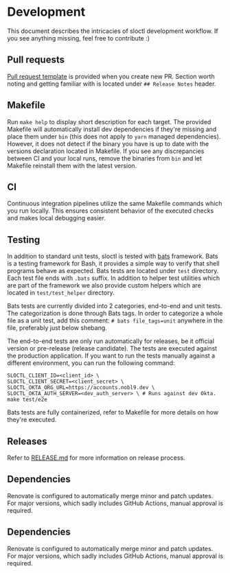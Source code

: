 # Development

This document describes the intricacies of sloctl development workflow.
If you see anything missing, feel free to contribute :)

## Pull requests

[Pull request template](.github/pull_request_template.md)
is provided when you create new PR.
Section worth noting and getting familiar with is located under
`## Release Notes` header.

## Makefile

Run `make help` to display short description for each target.
The provided Makefile will automatically install dev dependencies if they're
missing and place them under `bin`
(this does not apply to `yarn` managed dependencies).
However, it does not detect if the binary you have is up to date with the
versions declaration located in Makefile.
If you see any discrepancies between CI and your local runs, remove the
binaries from `bin` and let Makefile reinstall them with the latest version.

## CI

Continuous integration pipelines utilize the same Makefile commands which
you run locally. This ensures consistent behavior of the executed checks
and makes local debugging easier.

## Testing

In addition to standard unit tests, sloctl is tested with
[bats](https://bats-core.readthedocs.io/en/stable/) framework.
Bats is a testing framework for Bash, it provides a simple way to verify
that shell programs behave as expected.
Bats tests are located under `test` directory.
Each test file ends with `.bats` suffix.
In addition to helper test utilities which are part of the framework we also
provide custom helpers which are located in `test/test_helper` directory.

Bats tests are currently divided into 2 categories, end-to-end and unit tests.
The categorization is done through Bats tags. In order to categorize a whole
file as a unit test, add this comment: `# bats file_tags=unit` anywhere in the
file, preferably just below shebang.

The end-to-end tests are only run automatically for releases, be it official
version or pre-release (release candidate).
The tests are executed against the production application.
If you want to run the tests manually against a different environment, you can
run the following command:

```shell
SLOCTL_CLIENT_ID=<client_id> \
SLOCTL_CLIENT_SECRET=<client_secret> \
SLOCTL_OKTA_ORG_URL=https://accounts.nobl9.dev \
SLOCTL_OKTA_AUTH_SERVER=<dev_auth_server> \ # Runs against dev Okta.
make test/e2e
```

Bats tests are fully containerized, refer to Makefile for more details on
how they're executed.

## Releases

Refer to [RELEASE.md](./RELEASE.md) for more information on release process.

## Dependencies

Renovate is configured to automatically merge minor and patch updates.
For major versions, which sadly includes GitHub Actions, manual approval
is required.

## Dependencies

Renovate is configured to automatically merge minor and patch updates.
For major versions, which sadly includes GitHub Actions, manual approval
is required.
